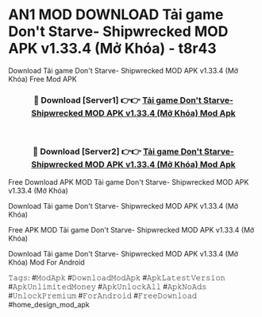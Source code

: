 # AN1 MOD DOWNLOAD Tải game Don't Starve- Shipwrecked MOD APK v1.33.4 (Mở Khóa) - t8r43
Download Tải game Don't Starve- Shipwrecked MOD APK v1.33.4 (Mở Khóa) Free Mod APK

<div align="center">
<h3>🔴 Download [Server1] 👉👉 <a href="https://apk-comot.site?title=Tải_game_Don't_Starve-_Shipwrecked_MOD_APK_v1.33.4_(Mở_Khóa)">Tải game Don't Starve- Shipwrecked MOD APK v1.33.4 (Mở Khóa) Mod Apk</a></h3><br>

<h3>🔴 Download [Server2] 👉👉 <a href="https://apk-comot.site?title=Tải_game_Don't_Starve-_Shipwrecked_MOD_APK_v1.33.4_(Mở_Khóa)">Tải game Don't Starve- Shipwrecked MOD APK v1.33.4 (Mở Khóa) Mod Apk</a></h3>
</div>


Free Download APK MOD Tải game Don't Starve- Shipwrecked MOD APK v1.33.4 (Mở Khóa)

Download Tải game Don't Starve- Shipwrecked MOD APK v1.33.4 (Mở Khóa) 

Free APK MOD Tải game Don't Starve- Shipwrecked MOD APK v1.33.4 (Mở Khóa) 

Download Tải game Don't Starve- Shipwrecked MOD APK v1.33.4 (Mở Khóa) Mod For Android

𝚃𝚊𝚐𝚜: #𝙼𝚘𝚍𝙰𝚙𝚔 #𝙳𝚘𝚠𝚗𝚕𝚘𝚊𝚍𝙼𝚘𝚍𝙰𝚙𝚔 #𝙰𝚙𝚔𝙻𝚊𝚝𝚎𝚜𝚝𝚅𝚎𝚛𝚜𝚒𝚘𝚗 #𝙰𝚙𝚔𝚄𝚗𝚕𝚒𝚖𝚒𝚝𝚎𝚍𝙼𝚘𝚗𝚎𝚢 #𝙰𝚙𝚔𝚄𝚗𝚕𝚘𝚌𝚔𝙰𝚕𝚕 #𝙰𝚙𝚔𝙽𝚘𝙰𝚍𝚜 #𝚄𝚗𝚕𝚘𝚌𝚔𝙿𝚛𝚎𝚖𝚒𝚞𝚖 #𝙵𝚘𝚛𝙰𝚗𝚍𝚛𝚘𝚒𝚍 #𝙵𝚛𝚎𝚎𝙳𝚘𝚠𝚗𝚕𝚘𝚊𝚍 #home_design_mod_apk